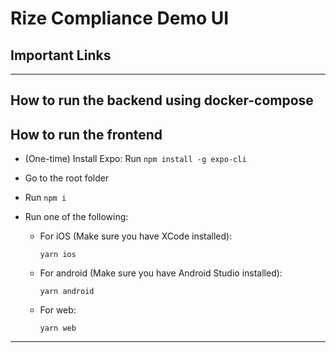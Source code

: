 # Rize Compliance Demo UI

## Important Links

___

## How to run the backend using docker-compose

## How to run the frontend
+ (One-time) Install Expo: Run `npm install -g expo-cli`
+ Go to the root folder
+ Run `npm i`
+ Run one of the following:
   
   + For iOS (Make sure you have XCode installed):
        ```
        yarn ios
        ```
    + For android (Make sure you have Android Studio installed):
        ```
        yarn android
        ```
    + For web:
        ```
        yarn web
        ```
___